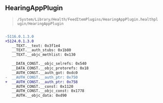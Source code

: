 ## HearingAppPlugin

> `/System/Library/Health/FeedItemPlugins/HearingAppPlugin.healthplugin/HearingAppPlugin`

```diff

-5116.0.1.3.0
+5124.0.1.3.0
   __TEXT.__text: 0x3f1e4
   __TEXT.__auth_stubs: 0x1b80
   __TEXT.__objc_methlist: 0x130

   __DATA_CONST.__objc_selrefs: 0x540
   __DATA_CONST.__objc_protorefs: 0x18
   __AUTH_CONST.__auth_got: 0xdc0
-  __AUTH_CONST.__auth_ptr: 0x750
+  __AUTH_CONST.__auth_ptr: 0x758
   __AUTH_CONST.__const: 0x1120
   __AUTH_CONST.__objc_const: 0x1778
   __AUTH.__objc_data: 0xd90

```
